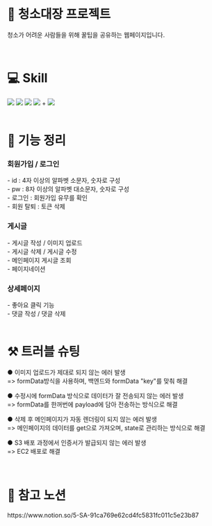 <h1>🧹 청소대장 프로젝트</h1>
<p>청소가 어려운 사람들을 위해 꿀팁을 공유하는 웹페이지입니다.</p></br>
<h1>💻 Skill </h1>
<div>
   <img src="https://img.shields.io/badge/React-61DAFB?style=flat&logo=React&logoColor=white"/>
   <img src="https://img.shields.io/badge/React Query-FF4154?style=flat&logo=React Query&logoColor=white"/>
   <img src="https://img.shields.io/badge/Redux-FF5314?style=flat&logo=Redux&logoColor=white"/>   
   <img src="https://img.shields.io/badge/Styledcomponents-1572B4?style=flat&logo=Styledcomponents&logoColor=white"/>
   +
      <img src="https://img.shields.io/badge/Spring-BB1576?style=flat&logo=Spring&logoColor=white"/>
   </div></br>
   <h1>📌 기능 정리</h1>
   <h3>회원가입 / 로그인</h3>
   - id : 4자 이상의 알파벳 소문자, 숫자로 구성</br>
- pw : 8자 이상의 알파벳 대소문자, 숫자로 구성</br>
- 로그인 : 회원가입 유무를 확인</br>
- 회원 탈퇴 : 토큰 삭제</br>
<h3>게시글</h3>
   - 게시글 작성 / 이미지 업로드 </br>
   - 게시글 삭제 / 게시글 수정 </br>
   - 메인페이지 게시글 조회  </br>
   - 페이지네이션 </br>
   <h3>상세페이지</h3>
   - 좋아요 클릭 기능</br>
   - 댓글 작성 / 댓글 삭제 </br></br>
   <h1>⚒ 트러블 슈팅</h1>
   <p>● 이미지 업로드가 제대로 되지 않는 에러 발생</br>
      => formData방식을 사용하며, 백엔드와 formData "key"를 맞춰 해결 </P>
   <p>● 수정시에 formData 방식으로 데이터가 잘 전송되지 않는 에러 발생</br>
      => formData를 한꺼번에 payload에 담아 전송하는 방식으로 해결 </P>
         <p>● 삭제 후 메인페이지가 자동 렌더링이 되지 않는 에러 발생</br>
      => 메인페이지의 데이터를 get으로 가져오며, state로 관리하는 방식으로 해결 </P>
               <p>● S3 배포 과정에서 인증서가 발급되지 않는 에러 발생</br>
      => EC2 배포로 해결 </P></br>
   <h1>🔗 참고 노션</h1>
   <div>https://www.notion.so/5-SA-91ca769e62cd4fc5831fc011c5e23b87</div>

